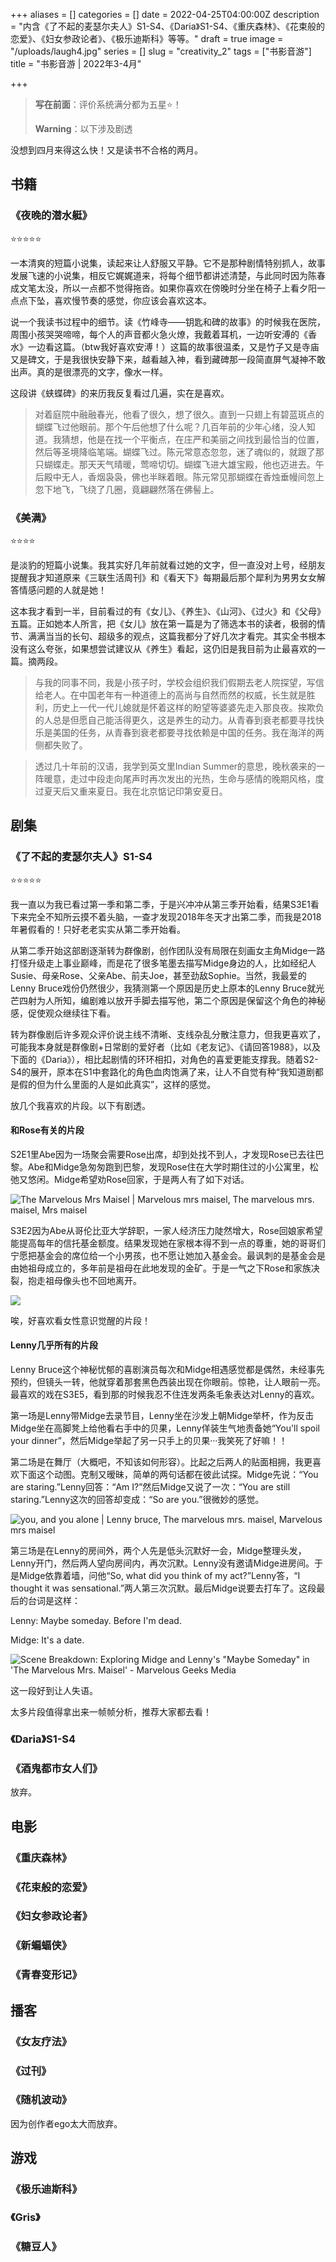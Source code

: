 +++
aliases = []
categories = []
date = 2022-04-25T04:00:00Z
description = "内含《了不起的麦瑟尔夫人》S1-S4、《Daria》S1-S4、《重庆森林》、《花束般的恋爱》、《妇女参政论者》、《极乐迪斯科》等等。"
draft = true
image = "/uploads/laugh4.jpg"
series = []
slug = "creativity_2"
tags = ["书影音游"]
title = "书影音游 | 2022年3-4月"

+++
> **写在前面**：评价系统满分都为五星⭐！
>
> **Warning**：以下涉及剧透

没想到四月来得这么快！又是读书不合格的两月。

## 书籍

### 《夜晚的潜水艇》

⭐⭐⭐⭐⭐

一本清爽的短篇小说集，读起来让人舒服又平静。它不是那种剧情特别抓人，故事发展飞速的小说集，相反它娓娓道来，将每个细节都讲述清楚，与此同时因为陈春成文笔太没，所以一点都不觉得拖沓。如果你喜欢在傍晚时分坐在椅子上看夕阳一点点下坠，喜欢慢节奏的感觉，你应该会喜欢这本。

说一个我读书过程中的细节。读《竹峰寺——钥匙和碑的故事》的时候我在医院，周围小孩哭哭啼啼，每个人的声音都火急火燎，我戴着耳机，一边听安溥的《香水》一边看这篇。（btw我好喜欢安溥！）这篇的故事很温柔，又是竹子又是寺庙又是碑文，于是我很快安静下来，越看越入神，看到藏碑那一段简直屏气凝神不敢出声。真的是很漂亮的文字，像水一样。

这段讲《蛱蝶碑》的来历我反复看过几遍，实在是喜欢。

> 对着庭院中融融春光，他看了很久，想了很久。直到一只翅上有碧蓝斑点的蝴蝶飞过他眼前。那个午后他想了什么呢？几百年前的少年心绪，没人知道。我猜想，他是在找一个平衡点，在庄严和美丽之间找到最恰当的位置，然后等圣境降临笔端。蝴蝶飞过。陈元常意态忽忽，迷了魂似的，就跟了那只蝴蝶走。那天天气晴暖，莺啼切切。蝴蝶飞进大雄宝殿，他也迈进去。午后殿中无人，香烟袅袅，佛也半眯着眼。陈元常见那蝴蝶在香烛垂幔间忽上忽下地飞，飞绕了几圈，竟翩翩然落在佛髻上。

### 《美满》

⭐⭐⭐⭐

是淡豹的短篇小说集。我其实好几年前就看过她的文字，但一直没对上号，经朋友提醒我才知道原来《三联生活周刊》和《看天下》每期最后那个犀利为男男女女解答情感问题的人就是她！

这本我才看到一半，目前看过的有《女儿》、《养生》、《山河》、《过火》和《父母》五篇。正如她本人所言，把《女儿》放在第一篇是为了筛选本书的读者，极弱的情节、满满当当的长句、超级多的观点，这篇我都分了好几次才看完。其实全书根本没有这么夸张，如果想尝试建议从《养生》看起，这仍旧是我目前为止最喜欢的一篇。摘两段。

> 与我的同事不同，我是小孩子时，学校会组织我们假期去老人院探望，写信给老人。在中国老年有一种道德上的高尚与自然而然的权威，长生就是胜利，历史上一代一代儿媳就是怀着这样的盼望等婆婆先走入那良夜。挨欺负的人总是但愿自己能活得更久，这是养生的动力。从青春到衰老都要寻找快乐是美国的任务，从青春到衰老都要寻找依赖是中国的任务。我在海洋的两侧都失败了。

> 透过几十年前的汉语，我学到英文里Indian Summer的意思，晚秋袭来的一阵暖意，走过中段走向尾声时再次发出的光热，生命与感情的晚期风格，度过夏天后又重来夏日。我在北京惦记印第安夏日。

## 剧集

### 《了不起的麦瑟尔夫人》S1-S4

⭐⭐⭐⭐⭐

我一直以为我已看过第一季和第二季，于是兴冲冲从第三季开始看，结果S3E1看下来完全不知所云摸不着头脑，一查才发现2018年冬天才出第二季，而我是2018年暑假看的！只好老老实实从第二季开始看。

从第二季开始这部剧逐渐转为群像剧，创作团队没有局限在刻画女主角Midge一路打怪升级走上事业巅峰，而是花了很多笔墨去描写Midge身边的人，比如经纪人Susie、母亲Rose、父亲Abe、前夫Joe，甚至劲敌Sophie。当然，我最爱的Lenny Bruce戏份仍然很少，我猜测第一个原因是历史上原本的Lenny Bruce就光芒四射为人所知，编剧难以放开手脚去描写他，第二个原因是保留这个角色的神秘感，促使观众继续往下看。

转为群像剧后许多观众评价说主线不清晰、支线杂乱分散注意力，但我更喜欢了，可能我本身就是群像剧+日常剧的爱好者（比如《老友记》、《请回答1988》，以及下面的《Daria》），相比起剧情的环环相扣，对角色的喜爱更能支撑我。随着S2-S4的展开，原本在S1中套路化的角色血肉饱满了来，让人不自觉有种“我知道剧都是假的但为什么里面的人是如此真实”，这样的感觉。

放几个我喜欢的片段。以下有剧透。

#### 和Rose有关的片段

S2E1里Abe因为一场聚会需要Rose出席，却到处找不到人，才发现Rose已去往巴黎。Abe和Midge急匆匆跑到巴黎，发现Rose住在大学时期住过的小公寓里，松弛又悠闲。Midge希望劝Rose回家，于是两人有了如下对话。

![The Marvelous Mrs Maisel | Marvelous mrs maisel, The marvelous mrs. maisel, Mrs  maisel](https://i.pinimg.com/736x/84/52/ec/8452ec70e55ba4301dec6884bdb87d78.jpg)

S3E2因为Abe从哥伦比亚大学辞职，一家人经济压力陡然增大，Rose回娘家希望能提高每年的信托基金额度。结果发现她在家根本得不到一点的尊重，她的哥哥们宁愿把基金会的席位给一个小男孩，也不愿让她加入基金会。最讽刺的是基金会是由她祖母成立的，多年前是祖母在此地发现的金矿。于是一气之下Rose和家族决裂，抱走祖母像头也不回地离开。

![](/uploads/maisel2.png)

唉，好喜欢看女性意识觉醒的片段！

#### Lenny几乎所有的片段

Lenny Bruce这个神秘忧郁的喜剧演员每次和Midge相遇感觉都是偶然，未经事先预约，但镜头一转，他就穿着那套黑色西装出现在你眼前。惊艳，让人眼前一亮。最喜欢的戏在S3E5，看到那的时候我忍不住连发两条毛象表达对Lenny的喜欢。

第一场是Lenny带Midge去录节目，Lenny坐在沙发上朝Midge举杯，作为反击Midge坐在高脚凳上给他看右手中的贝果，Lenny佯装生气地责备她“You'll spoil your dinner”，然后Midge举起了另一只手上的贝果···我笑死了好嘛！！

第二场是在舞厅（大概吧，不知该如何形容）。比起之后两人的贴面相拥，我更喜欢下面这个动图。克制又暧昧，简单的两句话都在彼此试探。Midge先说：“You are staring.”Lenny回答：“Am I?”然后Midge又说了一次：“You are still staring.”Lenny这次的回答却变成：“So are you.”很微妙的感觉。

![you, and you alone | Lenny bruce, The marvelous mrs. maisel, Marvelous mrs  maisel](https://i.pinimg.com/originals/3f/74/72/3f747288a33349f3b448a4e969867ddc.gif)

第三场是在Lenny的房间外，两个人先是低头沉默好一会，Midge整理头发，Lenny开门，然后两人望向房间内，再次沉默。Lenny没有邀请Midge进房间。于是Midge依靠着墙，问他“So, what did you think of my act?”Lenny答，“I thought it was sensational.”两人第三次沉默。最后Midge说要去打车了。这段最后的台词是这样：

Lenny: Maybe someday. Before I'm dead.

Midge: It's a date.

![Scene Breakdown: Exploring Midge and Lenny's "Maybe Someday" in 'The  Marvelous Mrs. Maisel' - Marvelous Geeks Media](https://i0.wp.com/marvelousgeeksmedia.com/wp-content/uploads/2022/02/Screen-Shot-2022-02-07-at-3.26.15-PM.png?fit=1000%2C562&ssl=1)

这一段好到让人失语。

太多片段值得拿出来一帧帧分析，推荐大家都去看！

### 《Daria》S1-S4

### 《酒鬼都市女人们》

放弃。

## 电影

### 《重庆森林》

### 《花束般的恋爱》

### 《妇女参政论者》

### 《新蝙蝠侠》

### 《青春变形记》

## 播客

### 《女友疗法》

### 《过刊》

### 《随机波动》

因为创作者ego太大而放弃。

## 游戏

### 《极乐迪斯科》

### 《Gris》

### 《糖豆人》
